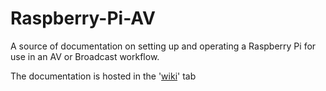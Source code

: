 # Raspberry-Pi-AV
A source of documentation on setting up and operating a Raspberry Pi for use in an AV or Broadcast workflow.

The documentation is hosted in the '[wiki](https://github.com/adamlightuk/Raspberry-Pi-AV/wiki)' tab


